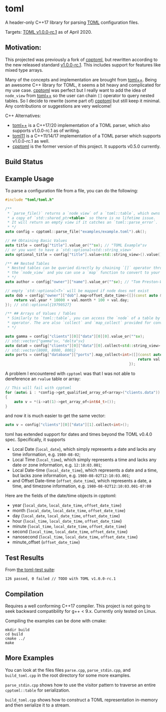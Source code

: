 # toml
A header-only C++17 library for parsing [TOML][toml] configuration files.

Targets: [TOML v1.0.0-rc.1][currver] as of April 2020.

## Motivation:

This projected was previously a fork of [cpptoml][cpptoml], but rewritten according to the new released standard [v1.0.0-rc.1][currver]. This includes support for features like mixed type arrays.

Many of the concepts and implementation are brought from [toml++][tomlplusplus]. Being an awesome
C++ library for TOML, it seems a bit heavy and complicated for my use case. [cpptoml][cpptoml] was perfect but I really want to add the idea of `node_view` from [toml++][tomlplusplus] so the user can chain `[]` operator to query nested tables. So I decide to rewrite (some part of) [cpptoml][cpptoml] but still keep it minimal. Any contributions or suggestions are very welcome!

C++ Alternatives:
- [toml++][tomlplusplus] is a C++17/20 implementation of a TOML parser, which also supports v1.0.0-rc.1 as of writing.
- [toml11][toml11] is a C++11/14/17 implementation of a TOML parser which supports v1.0.0-rc.1 as well.
- [cpptoml][cpptoml] is the former version of this project. It supports v0.5.0 currently.

## Build Status

## Example Usage
To parse a configuration file from a file, you can do the following:

```cpp
#include "toml/toml.h"

/**
 * `parse_file()` returns a `node_view` of a `toml::table`, which owns
 * a copy of `std::shared_ptr<table>` so there is no lifetime issue.
 * It will return an empty view if it catches an `toml::parse_error`.
 * */
auto config = cpptoml::parse_file("examples/example.toml").ok();

// ## Obtaining Basic Values
auto title = config["title"].value_or(""sv); // "TOML Example"sv
// or you want to have a `std::optional<std::string_view>`
auto optional_title = config["title"].value<std::string_view>().value();

/** ## Nested Tables
 * Nested tables can be queried directly by chaining `[]` operator through
 * the `node_view` and you can use a `map` function to convert to your data type
 * */
auto author = config["owner"]["name"].value_or(""sv); // "Tom Preston-Werner"

// empty `std::optional<T>` will be mapped if node does not exist
auto dob = config["owner"]["dob"].map<offset_date_time>([](const auto &val) {
    return val.year * 10000 + val.month * 100 + val.day;
}); // std::optional{19790527}

/** ## Arrays of Values / Tables
 * Similarly to `toml::table`, you can access the `node` of a table by `[]`
 * operator. The are also `collect` and `map_collect` provided for convenience:
 * */

auto gamma = config["clients"][0]["data"][0][0].value_or(""sv);
// std::vector{"gamma"sv, "delta"sv}
auto data0 = config["clients"][0]["data"][0].collect<std::string_view>();
// std::vector{8000, 8000, 8001}
auto ports = config["database"]["ports"].map_collect<int>([](const auto &val) {
                                                            return val - 1;
                                                        });
```

A problem I encountered with `cpptoml` was that I was not able to dereference
an `rvalue` table or array:

```cpp
// This will fail with cpptoml
for (auto& i : *config->get_qualified_array_of<array>("clients.data"))
{
    auto v = *(i->at(1)->get_array_of<int64_t>());
}
```

and now it is much easier to get the same vector:
```cpp
auto v = config["clients"][0]["data"][1].collect<int>();
```

toml has extended support for dates and times beyond the TOML v0.4.0
spec. Specifically, it supports

- Local Date (`local_date`), which simply represents a date and lacks any time
  information, e.g. `1980-08-02`;
- Local Time (`local_time`), which simply represents a time and lacks any
  date or zone information, e.g. `12:10:03.001`;
- Local Date-time (`local_date_time`), which represents a date and a time,
  but lacks zone information, e.g. `1980-08-02T12:10:03.001`;
- and Offset Date-time (`offset_date_time`), which represents a date, a
  time, and timezone information, e.g. `1980-08-02T12:10:03.001-07:00`

Here are the fields of the date/time objects in cpptoml:

- year (`local_date`, `local_date_time`, `offset_date_time`)
- month (`local_date`, `local_date_time`, `offset_date_time`)
- day (`local_date`, `local_date_time`, `offset_date_time`)
- hour (`local_time`, `local_date_time`, `offset_date_time`)
- minute (`local_time`, `local_date_time`, `offset_date_time`)
- second (`local_time`, `local_date_time`, `offset_date_time`)
- nanosecond (`local_time`, `local_date_time`, `offset_date_time`)
- minute\_offset (`offset_date_time`)


## Test Results

From [the toml-test suite][toml-test]:

```
126 passed, 0 failed // TODO with TOML v1.0.0-rc.1
```

## Compilation
Requires a well conforming C++17 compiler. This project is not going to seek backward
compatibility for g++ < 9.x. Currently only tested on Linux.

Compiling the examples can be done with cmake:

```
mkdir build
cd build
cmake ../
make
```

## More Examples
You can look at the files files `parse.cpp`, `parse_stdin.cpp`, and
`build_toml.cpp` in the root directory for some more examples.

`parse_stdin.cpp` shows how to use the visitor pattern to traverse an
entire `cpptoml::table` for serialization.

`build_toml.cpp` shows how to construct a TOML representation in-memory and
then serialize it to a stream.

[currver]: https://github.com/toml-lang/toml/blob/master/versions/en/toml-v1.0.0-rc.1.md
[cpptoml]: https://github.com/skystrife/cpptoml
[toml]: https://github.com/toml-lang/toml
[toml-test]: https://github.com/BurntSushi/toml-test
[toml-test-fork]: https://github.com/skystrife/toml-test
[toml11]: https://github.com/ToruNiina/toml11
[tinytoml]: https://github.com/mayah/tinytoml
[boost.toml]: https://github.com/ToruNiina/Boost.toml
[tomlplusplus]: https://github.com/marzer/tomlplusplus
